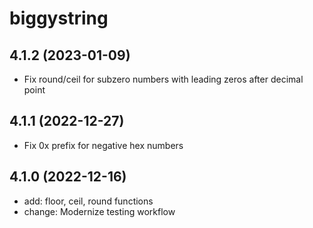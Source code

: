 # biggystring

## 4.1.2 (2023-01-09)

- Fix round/ceil for subzero numbers with leading zeros after decimal point

## 4.1.1 (2022-12-27)

- Fix 0x prefix for negative hex numbers

## 4.1.0 (2022-12-16)

- add: floor, ceil, round functions
- change: Modernize testing workflow